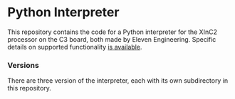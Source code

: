 # Python Interpreter

This repository contains the code for a Python interpreter for the XInC2 processor on the C3 board, both made by Eleven Engineering. Specific details on supported functionality [is available](https://github.com/ECE-492-SnakesAndAdders/python-interpreter/blob/main/INFO.md).

### Versions

There are three version of the interpreter, each with its own subdirectory in this repository.
